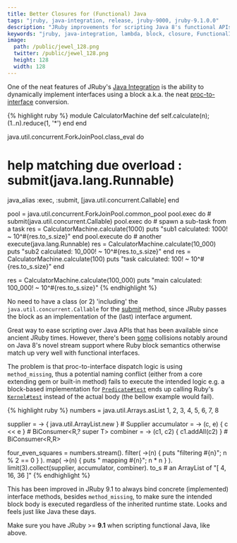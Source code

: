 ```yaml
---
title: Better Closures for (Functional) Java
tags: "jruby, java-integration, release, jruby-9000, jruby-9.1.0.0"
description: "JRuby improvements for scripting Java 8's functional APIs using Ruby closure blocks."
keywords: "jruby, java-integration, lambda, block, closure, FunctionalInterface, java.util.functional, java.util.stream, sort"
image:
  path: /public/jewel_128.png
  twitter: /public/jewel_128.png
  height: 128
  width: 128
---
```


One of the neat features of JRuby's [Java Integration][0] is the ability to
dynamically implement interfaces using a block a.k.a. the neat [proc-to-interface][1] conversion.

{% highlight ruby %}
module CalculatorMachine
  def self.calculate(n); (1..n).reduce(1, '*') end
end

java.util.concurrent.ForkJoinPool.class_eval do
  # help matching due overload : submit(java.lang.Runnable)
  java_alias :exec, :submit, [java.util.concurrent.Callable]
end

pool = java.util.concurrent.ForkJoinPool.common_pool
pool.exec do # submit(java.util.concurrent.Callable)
  pool.exec do # spawn a sub-task from a task
    res = CalculatorMachine.calculate(1000)
    puts "sub1 calculated: 1000! ~ 10^#{res.to_s.size}"
  end
  pool.execute do # another execute(java.lang.Runnable)
    res = CalculatorMachine.calculate(10_000)
    puts "sub2 calculated: 10_000! ~ 10^#{res.to_s.size}"
  end
  res = CalculatorMachine.calculate(100)
  puts "task calculated: 100! ~ 10^#{res.to_s.size}"
end

res = CalculatorMachine.calculate(100_000)
puts "main calculated: 100_000! ~ 10^#{res.to_s.size}"
{% endhighlight %}

No need to have a class (or 2) <span title="implementing">'including'</span> the
`java.util.concurrent.Callable` for the [submit][2] method, since JRuby passes
the block as an implementation of the (last) interface argument.

Great way to ease scripting over Java APIs that has been available since ancient
JRuby times.
However, there's been [some][3] collisions notably around on Java 8's novel stream
support where Ruby block semantics otherwise match up very well with functional interfaces.

The problem is that proc-to-interface dispatch logic is using `method_missing`,
thus a potential naming conflict (either from a core extending gem or built-in method)
fails to execute the intended logic e.g. a block-based implementation for [`Predicate#test`][4]
ends up calling Ruby's [`Kernel#test`][5] instead of the actual body (the bellow
example would fail).

{% highlight ruby %}
numbers = java.util.Arrays.asList 1, 2, 3, 4, 5, 6, 7, 8

supplier = -> { java.util.ArrayList.new } # Supplier<R>
accumulator = -> (c, e) { c << e } # BiConsumer<R,? super T>
combiner = -> (c1, c2) { c1.addAll(c2) } # BiConsumer<R,R>

four_even_squares = numbers.stream().
  filter( ->(n) { puts "filtering #{n}"; n % 2 == 0 } ).
  map( ->(n) { puts "  mapping #{n}"; n * n } ).
  limit(3).collect(supplier, accumulator, combiner).
  to_s # an ArrayList of "[ 4, 16, 36 ]"
{% endhighlight %}

This has been improved in JRuby 9.1 to always bind concrete (implemented) interface
methods, besides `method_missing`, to make sure the intended block body is executed
regardless of the inherited runtime state. Looks and feels just like Java these days.

<div class="message">
  Make sure you have JRuby >= <b>9.1</b> when scripting functional Java, like above.
</div>

[0]: http://kares.org/jruby-ji-doc/_index.html
[1]: https://github.com/jruby/jruby/wiki/CallingJavaFromJRuby#closure-conversion
[2]: http://docs.oracle.com/javase/8/docs/api/java/util/concurrent/ForkJoinPool.html#submit-java.util.concurrent.Callable-
[3]: https://github.com/jruby/jruby/issues/3475
[4]: http://docs.oracle.com/javase/8/docs/api/java/util/function/Predicate.html#test-T-
[5]: http://ruby-doc.org/core-2.3.1/Kernel.html#method-i-test
